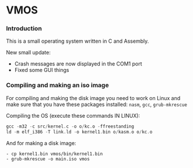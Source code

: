 # VMOS

### Introduction

This is a small operating system written in C and Assembly.

New small update:
- Crash messages are now displayed in the COM1 port
- Fixed some GUI things

### Compiling and making an iso image

For compiling and making the disk image you need to work on Linux and make sure that you have these packages installed: `nasm`, `gcc`, `grub-mkrescue`

Compiling the OS (execute these commands IN LINUX):
```nasm -f elf32 src/kernel.asm -o o/kasm.o
gcc -m32 -c src/kernel.c -o o/kc.o -ffreestanding
ld -m elf_i386 -T link.ld -o kernel1.bin o/kasm.o o/kc.o
```

And for making a disk image:
```- rm vmos/bin/kernel1.bin
- cp kernel1.bin vmos/bin/kernel1.bin
- grub-mkrescue -o main.iso vmos
```
